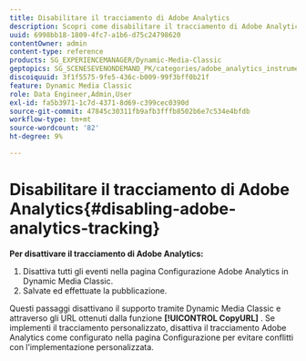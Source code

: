 ```yaml
---
title: Disabilitare il tracciamento di Adobe Analytics
description: Scopri come disabilitare il tracciamento di Adobe Analytics in Dynamic Media Classic.
uuid: 6998bb18-1809-4fc7-a1b6-d75c24798620
contentOwner: admin
content-type: reference
products: SG_EXPERIENCEMANAGER/Dynamic-Media-Classic
geptopics: SG_SCENESEVENONDEMAND_PK/categories/adobe_analytics_instrumentation_kit
discoiquuid: 3f1f5575-9fe5-436c-b009-99f3bff0b21f
feature: Dynamic Media Classic
role: Data Engineer,Admin,User
exl-id: fa5b3971-1c7d-4371-8d69-c399cec0390d
source-git-commit: 47845c30311fb9afb3fffb8502b6e7c534e4bfdb
workflow-type: tm+mt
source-wordcount: '82'
ht-degree: 9%

---
```


# Disabilitare il tracciamento di Adobe Analytics{#disabling-adobe-analytics-tracking}

**Per disattivare il tracciamento di Adobe Analytics:**

1. Disattiva tutti gli eventi nella pagina Configurazione Adobe Analytics in Dynamic Media Classic.
1. Salvate ed effettuate la pubblicazione.

Questi passaggi disattivano il supporto tramite Dynamic Media Classic e attraverso gli URL ottenuti dalla funzione **[!UICONTROL CopyURL]** . Se implementi il tracciamento personalizzato, disattiva il tracciamento Adobe Analytics come configurato nella pagina Configurazione per evitare conflitti con l’implementazione personalizzata.
